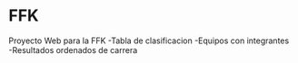 # FFK

Proyecto Web para la FFK
-Tabla de clasificacion
-Equipos con integrantes
-Resultados ordenados de carrera
